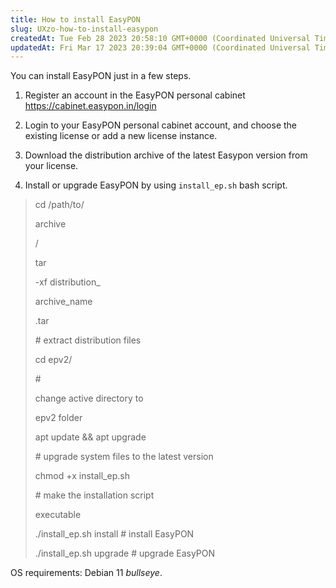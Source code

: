 ```yaml
---
title: How to install EasyPON
slug: UXzo-how-to-install-easypon
createdAt: Tue Feb 28 2023 20:58:10 GMT+0000 (Coordinated Universal Time)
updatedAt: Fri Mar 17 2023 20:39:04 GMT+0000 (Coordinated Universal Time)
---
```


You can install EasyPON just in a few steps.

1.  Register an account in the EasyPON personal cabinet <https://cabinet.easypon.in/login>

2.  Login to your EasyPON personal cabinet account, and choose the existing license or add a new license instance.

3.  Download the distribution archive of the latest Easypon version from your license.

4.  Install or upgrade EasyPON by using `install_ep.sh` bash script.

> cd /path/to/
>
>
>
> archive
>
> /
>
>
> tar
>
>  \-xf distribution_
>
> archive_name
>
> .tar 
>
> \# extract distribution files
>
>
>
>
> cd epv2/ 
>
> \# 
>
> change active directory to 
>
> epv2 folder
>
>
> apt update && apt upgrade 
>
> \# upgrade system files to the latest version
>
>
> chmod +x install_ep.sh 
>
> \# make the installation script 
>
> executable
>
>
> ./install_ep.sh install # install EasyPON
>
>
> ./install_ep.sh upgrade # upgrade EasyPON
>
>

OS requirements: Debian 11 *bullseye*.
